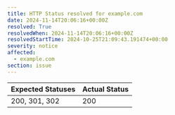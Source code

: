 ```yaml
---
title: HTTP Status resolved for example.com
date: 2024-11-14T20:06:16+00:00Z
resolved: True
resolvedWhen: 2024-11-14T20:06:16+00:00Z
resolvedStartTime: 2024-10-25T21:09:43.191474+00:00
severity: notice
affected:
  - example.com
section: issue
---
```


| Expected Statuses | Actual Status  |
|-------------------|----------------|
| 200, 301, 302 | 200 |
